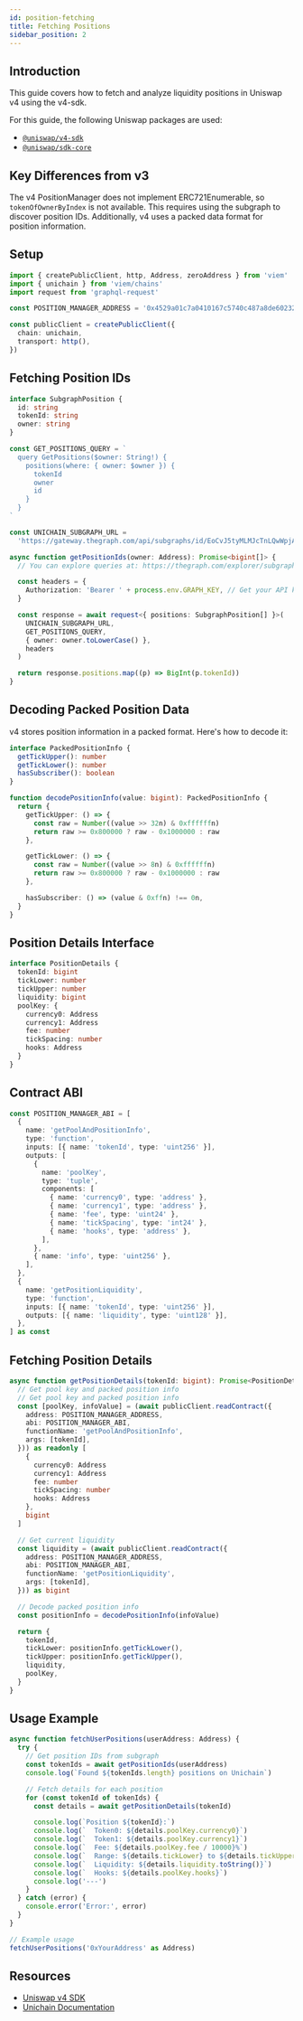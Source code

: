 ```yaml
---
id: position-fetching
title: Fetching Positions
sidebar_position: 2
---
```


## Introduction

This guide covers how to fetch and analyze liquidity positions in Uniswap v4 using the v4-sdk.

For this guide, the following Uniswap packages are used:

- [`@uniswap/v4-sdk`](https://www.npmjs.com/package/@uniswap/v4-sdk)
- [`@uniswap/sdk-core`](https://www.npmjs.com/package/@uniswap/sdk-core)

## Key Differences from v3

The v4 PositionManager does not implement ERC721Enumerable, so `tokenOfOwnerByIndex` is not available. This requires using the subgraph to discover position IDs. Additionally, v4 uses a packed data format for position information.

## Setup

```typescript
import { createPublicClient, http, Address, zeroAddress } from 'viem'
import { unichain } from 'viem/chains'
import request from 'graphql-request'

const POSITION_MANAGER_ADDRESS = '0x4529a01c7a0410167c5740c487a8de60232617bf' //unichain

const publicClient = createPublicClient({
  chain: unichain,
  transport: http(),
})
```

## Fetching Position IDs

```typescript
interface SubgraphPosition {
  id: string
  tokenId: string
  owner: string
}

const GET_POSITIONS_QUERY = `
  query GetPositions($owner: String!) {
    positions(where: { owner: $owner }) {
      tokenId
      owner
      id
    }
  }
`

const UNICHAIN_SUBGRAPH_URL =
  'https://gateway.thegraph.com/api/subgraphs/id/EoCvJ5tyMLMJcTnLQwWpjAtPdn74PcrZgzfcT5bYxNBH'

async function getPositionIds(owner: Address): Promise<bigint[]> {
  // You can explore queries at: https://thegraph.com/explorer/subgraphs/EoCvJ5tyMLMJcTnLQwWpjAtPdn74PcrZgzfcT5bYxNBH?view=Query&chain=arbitrum-one

  const headers = {
    Authorization: 'Bearer ' + process.env.GRAPH_KEY, // Get your API key from https://thegraph.com/studio/apikeys/
  }

  const response = await request<{ positions: SubgraphPosition[] }>(
    UNICHAIN_SUBGRAPH_URL,
    GET_POSITIONS_QUERY,
    { owner: owner.toLowerCase() },
    headers
  )

  return response.positions.map((p) => BigInt(p.tokenId))
}
```

## Decoding Packed Position Data

v4 stores position information in a packed format. Here's how to decode it:

```typescript
interface PackedPositionInfo {
  getTickUpper(): number
  getTickLower(): number
  hasSubscriber(): boolean
}

function decodePositionInfo(value: bigint): PackedPositionInfo {
  return {
    getTickUpper: () => {
      const raw = Number((value >> 32n) & 0xffffffn)
      return raw >= 0x800000 ? raw - 0x1000000 : raw
    },

    getTickLower: () => {
      const raw = Number((value >> 8n) & 0xffffffn)
      return raw >= 0x800000 ? raw - 0x1000000 : raw
    },

    hasSubscriber: () => (value & 0xffn) !== 0n,
  }
}
```

## Position Details Interface

```typescript
interface PositionDetails {
  tokenId: bigint
  tickLower: number
  tickUpper: number
  liquidity: bigint
  poolKey: {
    currency0: Address
    currency1: Address
    fee: number
    tickSpacing: number
    hooks: Address
  }
}
```

## Contract ABI

```typescript
const POSITION_MANAGER_ABI = [
  {
    name: 'getPoolAndPositionInfo',
    type: 'function',
    inputs: [{ name: 'tokenId', type: 'uint256' }],
    outputs: [
      {
        name: 'poolKey',
        type: 'tuple',
        components: [
          { name: 'currency0', type: 'address' },
          { name: 'currency1', type: 'address' },
          { name: 'fee', type: 'uint24' },
          { name: 'tickSpacing', type: 'int24' },
          { name: 'hooks', type: 'address' },
        ],
      },
      { name: 'info', type: 'uint256' },
    ],
  },
  {
    name: 'getPositionLiquidity',
    type: 'function',
    inputs: [{ name: 'tokenId', type: 'uint256' }],
    outputs: [{ name: 'liquidity', type: 'uint128' }],
  },
] as const
```

## Fetching Position Details

```typescript
async function getPositionDetails(tokenId: bigint): Promise<PositionDetails> {
  // Get pool key and packed position info
  // Get pool key and packed position info
  const [poolKey, infoValue] = (await publicClient.readContract({
    address: POSITION_MANAGER_ADDRESS,
    abi: POSITION_MANAGER_ABI,
    functionName: 'getPoolAndPositionInfo',
    args: [tokenId],
  })) as readonly [
    {
      currency0: Address
      currency1: Address
      fee: number
      tickSpacing: number
      hooks: Address
    },
    bigint
  ]

  // Get current liquidity
  const liquidity = (await publicClient.readContract({
    address: POSITION_MANAGER_ADDRESS,
    abi: POSITION_MANAGER_ABI,
    functionName: 'getPositionLiquidity',
    args: [tokenId],
  })) as bigint

  // Decode packed position info
  const positionInfo = decodePositionInfo(infoValue)

  return {
    tokenId,
    tickLower: positionInfo.getTickLower(),
    tickUpper: positionInfo.getTickUpper(),
    liquidity,
    poolKey,
  }
}
```

## Usage Example

```typescript
async function fetchUserPositions(userAddress: Address) {
  try {
    // Get position IDs from subgraph
    const tokenIds = await getPositionIds(userAddress)
    console.log(`Found ${tokenIds.length} positions on Unichain`)

    // Fetch details for each position
    for (const tokenId of tokenIds) {
      const details = await getPositionDetails(tokenId)

      console.log(`Position ${tokenId}:`)
      console.log(`  Token0: ${details.poolKey.currency0}`)
      console.log(`  Token1: ${details.poolKey.currency1}`)
      console.log(`  Fee: ${details.poolKey.fee / 10000}%`)
      console.log(`  Range: ${details.tickLower} to ${details.tickUpper}`)
      console.log(`  Liquidity: ${details.liquidity.toString()}`)
      console.log(`  Hooks: ${details.poolKey.hooks}`)
      console.log('---')
    }
  } catch (error) {
    console.error('Error:', error)
  }
}

// Example usage
fetchUserPositions('0xYourAddress' as Address)
```

## Resources

- [Uniswap v4 SDK](https://github.com/Uniswap/sdks/tree/main/sdks/v4-sdk)
- [Unichain Documentation](https://docs.unichain.org/)
